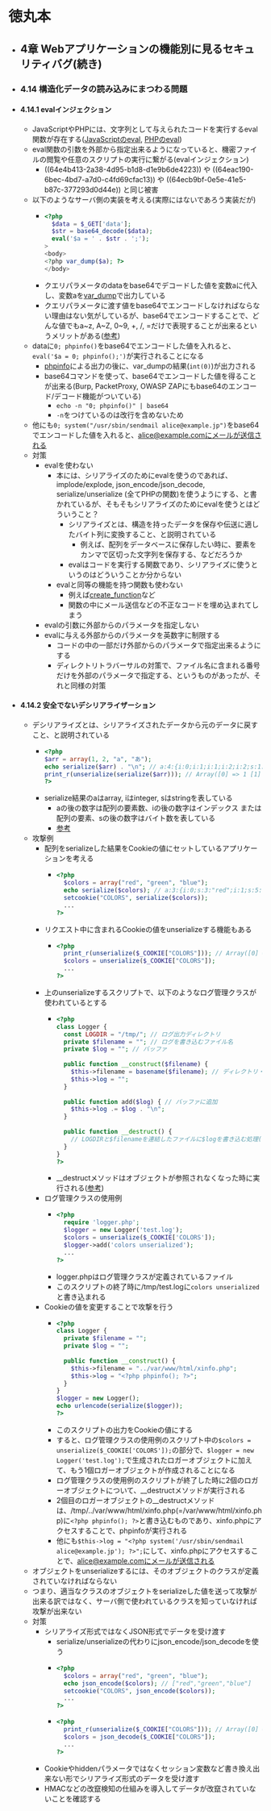 # 徳丸本
- ## 4章 Webアプリケーションの機能別に見るセキュリティバグ(続き)
- ### 4.14 構造化データの読み込みにまつわる問題
- #### 4.14.1 evalインジェクション
	- JavaScriptやPHPには、文字列として与えられたコードを実行するeval関数が存在する([JavaScriptのeval](https://developer.mozilla.org/ja/docs/Web/JavaScript/Reference/Global_Objects/eval), [PHPのeval](https://www.php.net/manual/ja/function.eval.php))
	- eval関数の引数を外部から指定出来るようになっていると、機密ファイルの閲覧や任意のスクリプトの実行に繋がる(evalインジェクション)
		- ((64e4b413-2a38-4d95-b1d8-d1e9b6de4223)) や ((64eac190-6bec-4bd7-a7d0-c4fd69cfac13)) や ((64ecb9bf-0e5e-41e5-b87c-377293d0d44e)) と同じ被害
	- 以下のようなサーバ側の実装を考える(実際にはないであろう実装だが)
		- ```php
		  <?php
		    $data = $_GET['data'];
		    $str = base64_decode($data);
		    eval('$a = ' . $str . ';');
		  >
		  <body>
		  <?php var_dump($a); ?>
		  </body>
		  ```
		- クエリパラメータのdataをbase64でデコードした値を変数aに代入し、変数aを[var_dump](https://www.php.net/manual/ja/function.var-dump.php)で出力している
		- クエリパラメータに渡す値をbase64でエンコードしなければならない理由はない気がしているが、base64でエンコードすることで、どんな値でもa~z, A~Z, 0~9, +, /, =だけで表現することが出来るというメリットがある([参考](https://ja.wikipedia.org/wiki/Base64))
	- dataに`0; phpinfo()`をbase64でエンコードした値を入れると、`eval('$a = 0; phpinfo();')`が実行されることになる
		- [phpinfo](https://www.php.net/manual/ja/function.phpinfo.php)による出力の後に、var_dumpの結果(`int(0)`)が出力される
		- base64コマンドを使って、base64でエンコードした値を得ることが出来る(Burp, PacketProxy, OWASP ZAPにもbase64のエンコード/デコード機能がついている)
			- `echo -n "0; phpinfo()" | base64`
			- `-n`をつけているのは改行を含めないため
	- 他にも`0; system("/usr/sbin/sendmail alice@example.jp")`をbase64でエンコードした値を入れると、alice@example.comにメールが送信される
	- 対策
		- evalを使わない
			- 本には、シリアライズのためにevalを使うのであれば、implode/explode, json_encode/json_decode, serialize/unserialize (全てPHPの関数)を使うようにする、と書かれているが、そもそもシリアライズのためにevalを使うとはどういうこと？
				- シリアライズとは、構造を持ったデータを保存や伝送に適したバイト列に変換すること、と説明されている
					- 例えば、配列をデータベースに保存したい時に、要素をカンマで区切った文字列を保存する、などだろうか
				- evalはコードを実行する関数であり、シリアライズに使うというのはどういうことか分からない
			- evalと同等の機能を持つ関数も使わない
				- 例えば[create_function](https://www.php.net/manual/ja/function.create-function.php)など
				- 関数の中にメール送信などの不正なコードを埋め込まれてしまう
		- evalの引数に外部からのパラメータを指定しない
		- evalに与える外部からのパラメータを英数字に制限する
			- コードの中の一部だけ外部からのパラメータで指定出来るようにする
			- ディレクトリトラバーサルの対策で、ファイル名に含まれる番号だけを外部のパラメータで指定する、というものがあったが、それと同様の対策
- #### 4.14.2 安全でないデシリアライザーション
	- デシリアライズとは、シリアライズされたデータから元のデータに戻すこと、と説明されている
		- ```php
		  <?php
		  $arr = array(1, 2, "a", "あ");
		  echo serialize($arr) . "\n"; // a:4:{i:0;i:1;i:1;i:2;i:2;s:1:"a";i:3;s:3:"あ";}
		  print_r(unserialize(serialize($arr))); // Array([0] => 1 [1] => 2 [2] => a [3] => あ)
		  ?>
		  ```
		- serialize結果のaはarray, iはinteger, sはstringを表している
			- aの後の数字は配列の要素数、iの後の数字はインデックス または 配列の要素、sの後の数字はバイト数を表している
			- [参考](https://itsakura.com/php-serializable)
	- 攻撃例
		- 配列をserializeした結果をCookieの値にセットしているアプリケーションを考える
			- ```php
			  <?php
			    $colors = array("red", "green", "blue");
			    echo serialize($colors); // a:3:{i:0;s:3:"red";i:1;s:5:"green";i:2;s:4:"blue";}
			    setcookie("COLORS", serialize($colors));
			    ...
			  ?>
			  ```
		- リクエスト中に含まれるCookieの値をunserializeする機能もある
			- ```php
			  <?php
			    print_r(unserialize($_COOKIE["COLORS"])); // Array([0] => red [1] => green [2] => blue)
			    $colors = unserialize($_COOKIE["COLORS"]);
			    ...
			  ?>
			  ```
		- 上のunserializeするスクリプトで、以下のようなログ管理クラスが使われているとする
			- ```php
			  <?php
			  class Logger {
			    const LOGDIR = "/tmp/"; // ログ出力ディレクトリ
			    private $filename = ""; // ログを書き込むファイル名
			    private $log = ""; // バッファ
			    
			    public function __construct($filename) {
			      $this->filename = basename($filename); // ディレクトリ・トラバーサルを防ぐためにbasenameを使う
			      $this->log = "";
			    }
			    
			    public function add($log) { // バッファに追加
			      $this->log .= $log . "\n";
			    }
			    
			    public function __destruct() {
			      // LOGDIRと$filenameを連結したファイルに$logを書き込む処理(省略)
			    }
			  }
			  ?>
			  ```
			- __destructメソッドはオブジェクトが参照されなくなった時に実行される([参考](https://www.php.net/manual/ja/language.oop5.decon.php#language.oop5.decon.destructor))
		- ログ管理クラスの使用例
			- ```php
			  <?php
			    require 'logger.php';
			    $logger = new Logger('test.log');
			    $colors = unserialize($_COOKIE['COLORS']);
			    $logger->add('colors unserialized');
			    ...
			  ?>
			  ```
			- logger.phpはログ管理クラスが定義されているファイル
			- このスクリプトの終了時に/tmp/test.logに`colors unserialized`と書き込まれる
		- Cookieの値を変更することで攻撃を行う
			- ```php
			  <?php
			  class Logger {
			    private $filename = "";
			    private $log = "";
			    
			    public function __construct() {
			      $this->filename = "../var/www/html/xinfo.php";
			      $this->log = "<?php phpinfo(); ?>";
			    }
			  }
			  $logger = new Logger();
			  echo urlencode(serialize($logger));
			  ?>
			  ```
			- このスクリプトの出力をCookieの値にする
			- すると、ログ管理クラスの使用例のスクリプト中の`$colors = unserialize($_COOKIE['COLORS']);`の部分で、`$logger = new Logger('test.log');`で生成されたロガーオブジェクトに加えて、もう1個ロガーオブジェクトが作成されることになる
			- ログ管理クラスの使用例のスクリプトが終了した時に2個のロガーオブジェクトについて、__destructメソッドが実行される
			- 2個目のロガーオブジェクトの__destructメソッドは、/tmp/../var/www/html/xinfo.php(=/var/www/html/xinfo.php)に`<?php phpinfo(); ?>`と書き込むものであり、xinfo.phpにアクセスすることで、phpinfoが実行される
			- 他にも`$this->log = "<?php system('/usr/sbin/sendmail alice@example.jp'); ?>";`にして、xinfo.phpにアクセスすることで、alice@example.comにメールが送信される
	- オブジェクトをunserializeするには、そのオブジェクトのクラスが定義されていなければならない
	- つまり、適当なクラスのオブジェクトをserializeした値を送って攻撃が出来る訳ではなく、サーバ側で使われているクラスを知っていなければ攻撃が出来ない
	- 対策
		- シリアライズ形式ではなくJSON形式でデータを受け渡す
			- serialize/unserializeの代わりにjson_encode/json_decodeを使う
			- ```php
			  <?php
			    $colors = array("red", "green", "blue");
			    echo json_encode($colors); // ["red","green","blue"]
			    setcookie("COLORS", json_encode($colors));
			    ...
			  ?>
			  ```
			- ```php
			  <?php
			    print_r(unserialize($_COOKIE["COLORS"])); // Array([0] => red [1] => green [2] => blue)
			    $colors = json_decode($_COOKIE["COLORS"]);
			    ...
			  ?>
			  ```
		- Cookieやhiddenパラメータではなくセッション変数など書き換え出来ない形でシリアライズ形式のデータを受け渡す
		- HMACなどの改竄検知の仕組みを導入してデータが改竄されていないことを確認する